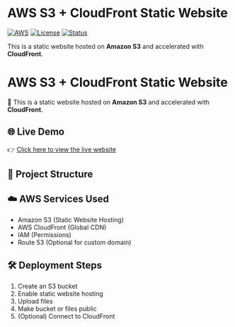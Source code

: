 # AWS S3 + CloudFront Static Website

[![AWS](https://img.shields.io/badge/AWS-S3%20%2B%20CloudFront-orange)](https://aws.amazon.com)
[![License](https://img.shields.io/badge/license-MIT-green)](./LICENSE)
[![Status](https://img.shields.io/badge/Deployment-Live-blue)](#live-demo)

This is a static website hosted on **Amazon S3** and accelerated with **CloudFront**.


# AWS S3 + CloudFront Static Website

🚀 This is a static website hosted on **Amazon S3** and accelerated with **CloudFront**.

## 🌐 Live Demo
👉 [Click here to view the live website](https://your-cloudfront-url)

## 📁 Project Structure


## ☁️ AWS Services Used

- Amazon S3 (Static Website Hosting)
- AWS CloudFront (Global CDN)
- IAM (Permissions)
- Route 53 (Optional for custom domain)

## 🛠️ Deployment Steps

1. Create an S3 bucket
2. Enable static website hosting
3. Upload files
4. Make bucket or files public
5. (Optional) Connect to CloudFront
